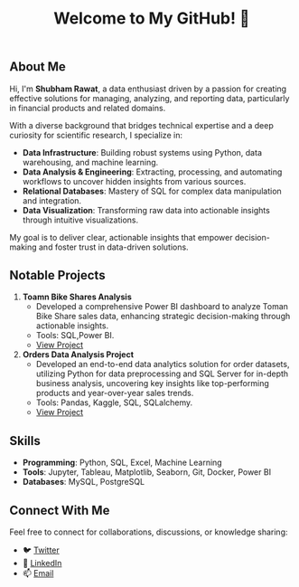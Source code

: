    <!DOCTYPE html>
<html lang="en">
<head>
    <meta charset="UTF-8">
    <meta name="viewport" content="width=device-width, initial-scale=1.0">
</head>
<body>
    <header>
        <h1>Welcome to My GitHub! 👋</h1>
    </header>
    <section>
        <h2>About Me</h2>
        <p>
            Hi, I'm <strong>Shubham Rawat</strong>, a data enthusiast driven by a passion for creating effective solutions for managing, analyzing, and reporting data, particularly in financial products and related domains.
        </p>
        <p>
            With a diverse background that bridges technical expertise and a deep curiosity for scientific research, I specialize in:
        </p>
        <ul>
            <li><strong>Data Infrastructure</strong>: Building robust systems using Python, data warehousing, and machine learning.</li>
            <li><strong>Data Analysis & Engineering</strong>: Extracting, processing, and automating workflows to uncover hidden insights from various sources.</li>
            <li><strong>Relational Databases</strong>: Mastery of SQL for complex data manipulation and integration.</li>
            <li><strong>Data Visualization</strong>: Transforming raw data into actionable insights through intuitive visualizations.</li>
        </ul>
        <p>My goal is to deliver clear, actionable insights that empower decision-making and foster trust in data-driven solutions.</p>
    </section>
    <section>
        <h2>Notable Projects</h2>
        <ol>
            <li>
                <strong>Toamn Bike Shares Analysis</strong>
                <ul>
                    <li> Developed a comprehensive Power BI dashboard to analyze Toman Bike Share sales data, enhancing strategic decision-making through actionable insights.</li>
                    <li>Tools: SQL,Power BI.</li>
                    <li><a href="https://github.com/SHUBHAMRAWAT-25/Toman-Bike-Shares-Analysis">View Project</a></li>
                </ul>
            </li>
            <li>
                <strong>Orders Data Analysis Project</strong>
                <ul>
                    <li>Developed an end-to-end data analytics solution for order datasets, utilizing Python for data preprocessing and SQL Server for in-depth business analysis, uncovering key insights like top-performing products and year-over-year sales trends.</li>
                    <li>Tools: Pandas, Kaggle, SQL, SQLalchemy.</li>
                    <li><a href="https://github.com/SHUBHAMRAWAT-25/Orders-Data-Analysis">View Project</a></li>
                </ul>
            </li>
        </ol>
    </section>
    <section>
        <h2>Skills</h2>
        <ul>
            <li><strong>Programming</strong>: Python, SQL, Excel, Machine Learning</li>
            <li><strong>Tools</strong>: Jupyter, Tableau, Matplotlib, Seaborn, Git, Docker, Power BI</li>
            <li><strong>Databases</strong>: MySQL, PostgreSQL</li>
        </ul>
    </section>
   <section>
        <h2>Connect With Me</h2>
        <p>Feel free to connect for collaborations, discussions, or knowledge sharing:</p>
        <ul>
            <li>🐦 <a href="https://x.com/Shubham_Rawat1">Twitter</a></li>
            <li>💼 <a href="https://www.linkedin.com/in/shubhamrawat12/">LinkedIn</a></li>
            <li>📫 <a href="shub.rawat25@gmail.com">Email</a></li>
        </ul>
    </section>
</body>
</html>
